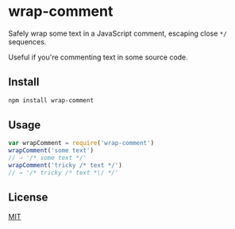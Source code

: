 # wrap-comment

Safely wrap some text in a JavaScript comment, escaping close `*/` sequences.

Useful if you're commenting text in some source code.

## Install

```bash
npm install wrap-comment
```

## Usage

```js
var wrapComment = require('wrap-comment')
wrapComment('some text')
// → '/* some text */'
wrapComment('tricky /* text */')
// → '/* tricky /* text *\/ */'
```

## License

[MIT](./LICENSE)
